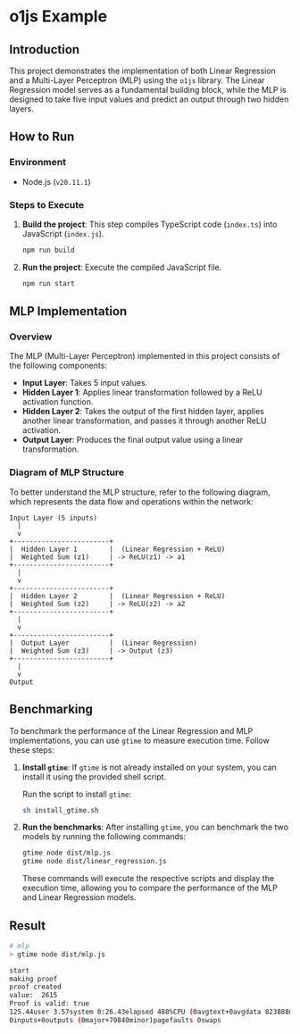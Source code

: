 # o1js Example

## Introduction

This project demonstrates the implementation of both Linear Regression and a Multi-Layer Perceptron (MLP) using the `o1js` library. 
The Linear Regression model serves as a fundamental building block, while the MLP is designed to take five input values and predict an output through two hidden layers. 

## How to Run

### Environment

- Node.js (`v20.11.1`)

### Steps to Execute

1. **Build the project**: This step compiles TypeScript code (`index.ts`) into JavaScript (`index.js`).
   
   ```bash
   npm run build
   ```

2. **Run the project**: Execute the compiled JavaScript file.
   
   ```bash
   npm run start
   ```

## MLP Implementation

### Overview

The MLP (Multi-Layer Perceptron) implemented in this project consists of the following components:

- **Input Layer**: Takes 5 input values.
- **Hidden Layer 1**: Applies linear transformation followed by a ReLU activation function.
- **Hidden Layer 2**: Takes the output of the first hidden layer, applies another linear transformation, and passes it through another ReLU activation.
- **Output Layer**: Produces the final output value using a linear transformation.

### Diagram of MLP Structure

To better understand the MLP structure, refer to the following diagram, which represents the data flow and operations within the network:

```
Input Layer (5 inputs)
  |
  v
+------------------------+
|  Hidden Layer 1        |  (Linear Regression + ReLU)
|  Weighted Sum (z1)     | -> ReLU(z1) -> a1
+------------------------+
  |
  v
+------------------------+
|  Hidden Layer 2        |  (Linear Regression + ReLU)
|  Weighted Sum (z2)     | -> ReLU(z2) -> a2
+------------------------+
  |
  v
+------------------------+
|  Output Layer          |  (Linear Regression)
|  Weighted Sum (z3)     | -> Output (z3)
+------------------------+
  |
  v
Output
```

## Benchmarking

To benchmark the performance of the Linear Regression and MLP implementations, you can use `gtime` to measure execution time. Follow these steps:

1. **Install `gtime`**: If `gtime` is not already installed on your system, you can install it using the provided shell script.

   Run the script to install `gtime`:

   ```bash
   sh install_gtime.sh
   ```

2. **Run the benchmarks**: After installing `gtime`, you can benchmark the two models by running the following commands:

   ```bash
   gtime node dist/mlp.js
   gtime node dist/linear_regression.js
   ```

   These commands will execute the respective scripts and display the execution time, allowing you to compare the performance of the MLP and Linear Regression models.

## Result

```bash
# mlp
> gtime node dist/mlp.js                                                                                                                                                                                ─╯

start
making proof
proof created
value:  2615
Proof is valid: true
125.44user 3.57system 0:26.43elapsed 488%CPU (0avgtext+0avgdata 823888maxresident)k
0inputs+0outputs (0major+70840minor)pagefaults 0swaps
```

